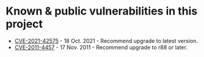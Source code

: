 # Known & public vulnerabilities in this project

  * [CVE-2021-42575](cve202142575.md) - 18 Oct. 2021 - Recommend upgrade to latest version.
  * [CVE-2011-4457](cve20114457.md) - 17 Nov. 2011 - Recommend upgrade to r88 or later.
